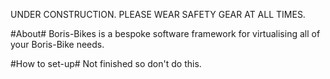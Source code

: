 UNDER CONSTRUCTION. PLEASE WEAR SAFETY GEAR AT ALL TIMES.

#About#
Boris-Bikes is a bespoke software framework for virtualising all of your Boris-Bike needs.

#How to set-up#
Not finished so don't do this.